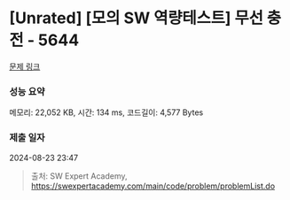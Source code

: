 # [Unrated] [모의 SW 역량테스트] 무선 충전 - 5644 

[문제 링크](https://swexpertacademy.com/main/code/problem/problemDetail.do?contestProbId=AWXRDL1aeugDFAUo) 

### 성능 요약

메모리: 22,052 KB, 시간: 134 ms, 코드길이: 4,577 Bytes

### 제출 일자

2024-08-23 23:47



> 출처: SW Expert Academy, https://swexpertacademy.com/main/code/problem/problemList.do